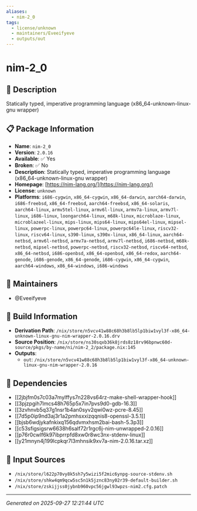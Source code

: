 ```yaml
---
aliases:
  - nim-2_0
tags:
  - license/unknown
  - maintainers/Eveeifyeve
  - outputs/out
---
```


# nim-2_0

## 📝 Description

Statically typed, imperative programming language (x86_64-unknown-linux-gnu wrapper)

## 📋 Package Information

- **Name**: `nim-2_0`
- **Version**: `2.0.16`
- **Available**: ✅ Yes
- **Broken**: ✅ No
- **Description**: Statically typed, imperative programming language (x86_64-unknown-linux-gnu wrapper)
- **Homepage**: [https://nim-lang.org/](https://nim-lang.org/)
- **License**: `unknown`
- **Platforms**: `i686-cygwin`, `x86_64-cygwin`, `x86_64-darwin`, `aarch64-darwin`, `i686-freebsd`, `x86_64-freebsd`, `aarch64-freebsd`, `x86_64-solaris`, `aarch64-linux`, `armv5tel-linux`, `armv6l-linux`, `armv7a-linux`, `armv7l-linux`, `i686-linux`, `loongarch64-linux`, `m68k-linux`, `microblaze-linux`, `microblazeel-linux`, `mips-linux`, `mips64-linux`, `mips64el-linux`, `mipsel-linux`, `powerpc-linux`, `powerpc64-linux`, `powerpc64le-linux`, `riscv32-linux`, `riscv64-linux`, `s390-linux`, `s390x-linux`, `x86_64-linux`, `aarch64-netbsd`, `armv6l-netbsd`, `armv7a-netbsd`, `armv7l-netbsd`, `i686-netbsd`, `m68k-netbsd`, `mipsel-netbsd`, `powerpc-netbsd`, `riscv32-netbsd`, `riscv64-netbsd`, `x86_64-netbsd`, `i686-openbsd`, `x86_64-openbsd`, `x86_64-redox`, `aarch64-genode`, `i686-genode`, `x86_64-genode`, `i686-cygwin`, `x86_64-cygwin`, `aarch64-windows`, `x86_64-windows`, `i686-windows`
## 👥 Maintainers

- @Eveeifyeve


## 🔧 Build Information

- **Derivation Path**: `/nix/store/n5vcv41w88c68h3b8lb5lp1biw1vyl3f-x86_64-unknown-linux-gnu-nim-wrapper-2.0.16.drv`
- **Source Position**: `/nix/store/ns30sqxb36k8jrds8z18rv96bpnwc60d-source/pkgs/by-name/ni/nim-2_2/package.nix:145`
- **Outputs**:
  - `out`:  `/nix/store/n5vcv41w88c68h3b8lb5lp1biw1vyl3f-x86_64-unknown-linux-gnu-nim-wrapper-2.0.16`

## 🔗 Dependencies

- [[2jbjfm0s7c03a7mylffys7n228vs64rz-make-shell-wrapper-hook]]
- [[3pjzpgih7lmcs48h765p5x7in7pvs9d0-gdb-16.3]]
- [[3zvhnvb5q37g1nsr1b4an0syv2qwi0wz-pcre-8.45]]
- [[7d5p0ip9nd3aj3r1a2pmhsxxizqqnis8-openssl-3.5.1]]
- [[bjsb6wdjykafnkixq156qdvmxhsm2bai-bash-5.3p3]]
- [[c53sfigsigsrw6638h6salf72r1rgc6j-nim-unwrapped-2.0.16]]
- [[p76r0cwlf6k97ibprrpfd8xw0r8wc3nx-stdenv-linux]]
- [[y21mnyn4j199lcpkqr7l3mhnsik9xv7a-nim-2.0.16.tar.xz]]

## 📁 Input Sources

- `/nix/store/l622p70vy8k5sh7y5wizi5f2mic6ynpg-source-stdenv.sh`
- `/nix/store/shkw4qm9qcw5sc5n1k5jznc83ny02r39-default-builder.sh`
- `/nix/store/zskijjss0jybnb960vpc56jgwl93wpzs-nim2.cfg.patch`

---
*Generated on 2025-09-27 12:21:44 UTC*
